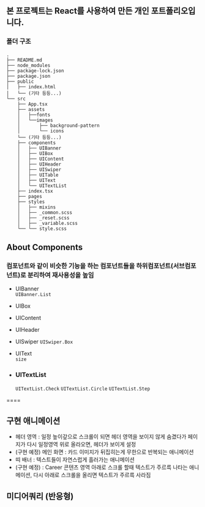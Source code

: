 
## 본 프로젝트는 React를 사용하여 만든 개인 포트폴리오입니다.

### 폴더 구조

```
.  
├── README.md  
├── node_modules  
├── package-lock.json  
├── package.json  
├── public  
│   ├── index.html  
│   └── (기타 등등...)  
└── src  
    ├── App.tsx  
    ├── assets  
    │   ├──fonts
    │   └──images  
    │       ├── background-pattern 
    │       └── icons  
    └── (기타 등등...)  
    ├── components  
    │   ├── UIBanner  
    │   ├── UIBox  
    │   ├── UIContent  
    │   ├── UIHeader  
    │   ├── UISwiper  
    │   ├── UITable  
    │   ├── UIText  
    │   └── UITextList  
    ├── index.tsx  
    ├── pages  
    ├── styles  
    │   ├── mixins  
    │   ├── _common.scss 
    │   ├── _reset.scss 
    │   ├── _variable.scss  
    └── └── style.scss
```


## About Components
### 컴포넌트와 같이 비슷한 기능을 하는 컴포넌트들을 하위컴포넌트(서브컴포넌트)로 분리하여 재사용성을 높임
* UIBanner  
    `UIBanner.List`
* UIBox
* UIContent
* UIHeader
* UISwiper
    `UISwiper.Box`
* UIText  
    `size`

* ### UITextList  
    `UITextList.Check` `UITextList.Circle` `UITextList.Step`  
      


====

## 구현 애니메이션
* 헤더 영역 : 일정 높이갚으로 스크롤이 되면 헤더 영역을 보이지 않게 숨겼다가 페이지가 다시 일정영역 위로 올라오면, 헤더가 보이게 설정
* (구현 예정) 메인 화면 : 카드 이미지가 뒤집히는게 무한으로 반복되는 애니메이션
* 띠 배너 : 텍스트들이 자연스럽게 흘러가는 애니메이션
* (구현 예정) : Career 콘텐츠 영역 아래로 스크롤 할때 텍스트가 주르륵 나타는 애니메이션, 다시 아래로 스크롤을 올리면 텍스트가 주르륵 사라짐
                


## 미디어쿼리 (반응형)



<!-- | 첫번째(기본왼쪽정렬) | 두번째(가운데정렬) | 세번째(오른쪽정렬) |
|---|:---:|---:|
| `왼쪽` | 정렬확인1 | abc |
| `정렬` | 정렬확인2 | abcdefgh |
| `123` | 정렬확인,정렬확인,정렬확인 | abcdef |
| `456` | 정렬확인1234 | abc |


*이탤릭체*
_이탤릭체_
**굵은글씨**
__굵은글씨__
***굵은글씨+이탤릭체***
___굵은글씨+이탤릭체___
~~취소선~~
**~~굵은글씨+취소선~~**
<u>밑줄</u>

[Google](https://www.google.com "구글")
* 참조링크 방법
Link: [Google][googleLink]
[googleLink]: https://www.google.com "Go google"

<https://www.google.com>

<img src="이미지 주소" width="450px" height="300px" title="px(픽셀) 고정크기 설정" alt="exampleImage"></img>
<img src="이미지 주소" width="40%" height="30%" title="px(픽셀) %크기 설정" alt="exampleImage2"></img> -->

